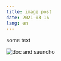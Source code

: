 ```yaml
---
title: image post
date: 2021-03-16
lang: en
---
```

some text

![doc and sauncho](/images/uploads/article_1064x.jpg "Doc and Sauncho Having a Beer")